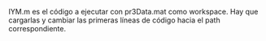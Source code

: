 IYM.m es el código a ejecutar con pr3Data.mat como workspace. Hay que cargarlas y cambiar las primeras líneas de código hacia el path correspondiente.
